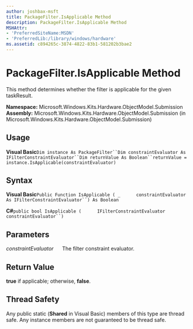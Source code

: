 ```yaml
---
author: joshbax-msft
title: PackageFilter.IsApplicable Method
description: PackageFilter.IsApplicable Method
MSHAttr:
- 'PreferredSiteName:MSDN'
- 'PreferredLib:/library/windows/hardware'
ms.assetid: c894265c-3874-4822-83b1-581202b3bae2
---
```


# PackageFilter.IsApplicable Method


This method determines whether the filter is applicable for the given taskResult.

**Namespace:** Microsoft.Windows.Kits.Hardware.ObjectModel.Submission **Assembly:** Microsoft.Windows.Kits.Hardware.ObjectModel.Submission (in Microsoft.Windows.Kits.Hardware.ObjectModel.Submission)

## Usage


**Visual Basic**`Dim instance As PackageFilter``Dim constraintEvaluator As IFilterConstraintEvaluator``Dim returnValue As Boolean``returnValue = instance.IsApplicable(constraintEvaluator)`

## Syntax


**Visual Basic**`Public Function IsApplicable ( _`           `constraintEvaluator As IFilterConstraintEvaluator``) As Boolean`

**C#**`public bool IsApplicable (`           `IFilterConstraintEvaluator constraintEvaluator``)`

## Parameters


*constraintEvaluator*      The filter constraint evaluator.

## Return Value


**true** if applicable; otherwise, **false**.

## Thread Safety


Any public static (**Shared** in Visual Basic) members of this type are thread safe. Any instance members are not guaranteed to be thread safe.

 

 






